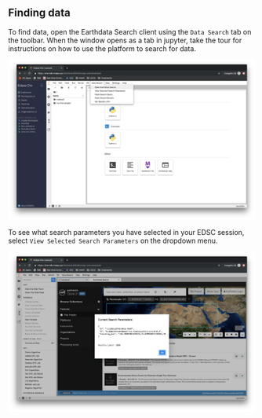 ## Finding data

To find data, open the Earthdata Search client using the `Data Search` tab on the toolbar. When the window
opens as a tab in jupyter, take the tour for instructions on how to use the platform to search for data.

![Open EDSC](./images/open_edsc.png)

To see what search parameters you have selected in your EDSC session, select
`View Selected Search Parameters` on the dropdown menu.

![Current search parameters](./images/current_search_params.png)